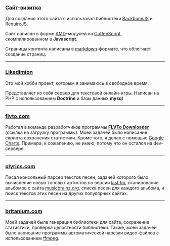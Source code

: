 ### [Сайт-визитка][resume]

Для создания этого сайта я использовал библиотеки [BackboneJS][backbone] и [RequireJS][requirejs].

Сайт написан в форме [AMD][amd]-модулей на [CoffeeScript][cs], скомпилированном в **Javascript**.

Страницы контента написаны в [markdown][md]-формате, что облегчает создание страниц.
- - -
### [Likedimion][ld]

Это мой хобби проект, которым я занимаюсь в свободное время.

Представляет из себя сервер для текстовой онлайн-игры.
Написан на PHP с использованием **Doctrine** и базы данных **mysql**
- - -
### [flvto.com][flvto]

Работал в команде разработчиков программы [**FLVTo Downloader**][fvtd] (ссылка на загрузку программы).
Моей задачей было написание скрипта сохранения статистики. Кроме того, я делал с помощью [Google Charts][gch].
Примера, к сожалению, не имею, потому что он остался на dev-сервере.
- - -
### [olyrics.com][olyrics]

Писал консольный парсер текстов песен, задачей которого было вычисление новых топовых артистов по версии [last.fm][last],
сканирование альбомов с сайта [musicbrainz.org][mb], списка песен для каждого альбома, и поиск текстов этих песен
на других популярных сайтах.
- - -
### [britanium.com][britanium]

Моей задачей была генерация библиотеки для сайта, сохранение статистики, проверка целостности библиотеки.
Также, моей задачей было написание программы автоматической нарезки видео-файлов с использованием [ffmpeg][ffmpg].






[flvto]: <http://flvto.com>
[olyrics]: <http://olyrics.com>
[britanium]: <http://britanium.com>
[ffmpg]: <http://ffmpeg.org/> "FFMPEG"
[last]: <http://last.fm> "Last.FM"
[mb]: <http://musicbrainz.org/> "Musicbrainz"
[gch]: <https://developers.google.com/chart/> "Google Charts Library"
[ffmpg]: <http://ffmpeg.org/> "FFMPEG"
[fvtd]: <http://www.flvto.com/facebook/index/id/8/> "FLVTO DOWNLOADER"
[amd]: <https://github.com/amdjs/amdjs-api/wiki/AMD> "The Asynchronous Module Definition"
[backbone]: <http://backbonejs.org> "Backbone Javascript Library"
[requirejs]: <http://requirejs.org/> "Require JS"
[cs]: <http://coffeescript.org/> "Coffee Script language"
[md]: <http://daringfireball.net/projects/markdown> "Markdown"
[ld]: <https://github.com/mbabenko21/likedimion> "Likedimion"
[resume]: <https://github.com/mbabenko21/Resume> "Сайт-визитка"
